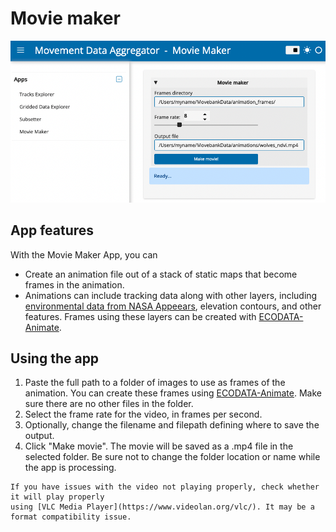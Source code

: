 # Movie maker

![movie_maker](../images/movie_maker.png)

## App features

With the Movie Maker App, you can
- Create an animation file out of a stack of static maps that become frames in the animation.
- Animations can include tracking data along with other layers, including [environmental data from NASA Appeears](request-nasa-data), elevation contours, and other features. Frames using these layers can be created with [ECODATA-Animate](https://www.movebank.org/cms/movebank-content/ecodata#ecodata-animate).

## Using the app

1. Paste the full path to a folder of images to use as frames of the animation. You can create these frames using [ECODATA-Animate](https://www.movebank.org/cms/movebank-content/ecodata#ecodata-animate). Make sure there are no other files in the folder.
2. Select the frame rate for the video, in frames per second.
3. Optionally, change the filename and filepath defining where to save the output.
4. Click "Make movie". The movie will be saved as a .mp4 file in the selected folder. Be sure not to change the folder location or name while the app is processing.

```{tip}
If you have issues with the video not playing properly, check whether it will play properly
using [VLC Media Player](https://www.videolan.org/vlc/). It may be a format compatibility issue.
```
